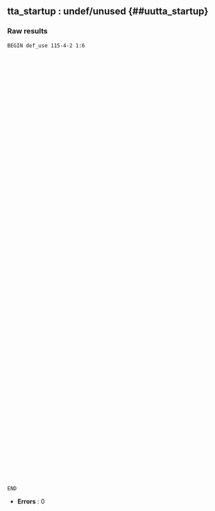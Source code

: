 ## tta_startup : undef/unused {##uutta_startup}
### Raw results


~~~
BEGIN def_use 115-4-2 1:6








































































END
~~~

* **Errors** : 0

